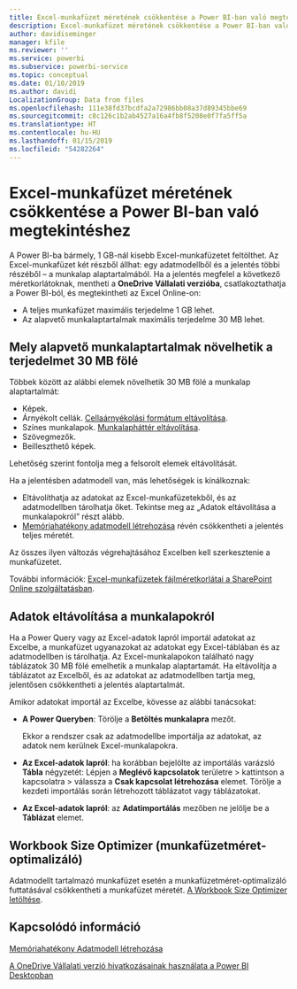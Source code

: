 ```yaml
---
title: Excel-munkafüzet méretének csökkentése a Power BI-ban való megtekintéshez
description: Excel-munkafüzet méretének csökkentése a Power BI-ban való megtekintéshez
author: davidiseminger
manager: kfile
ms.reviewer: ''
ms.service: powerbi
ms.subservice: powerbi-service
ms.topic: conceptual
ms.date: 01/10/2019
ms.author: davidi
LocalizationGroup: Data from files
ms.openlocfilehash: 111e38fd37bcdfa2a72986bb08a37d89345bbe69
ms.sourcegitcommit: c8c126c1b2ab4527a16a4fb8f5208e0f7fa5ff5a
ms.translationtype: HT
ms.contentlocale: hu-HU
ms.lasthandoff: 01/15/2019
ms.locfileid: "54282264"
---
```

# <a name="reduce-the-size-of-an-excel-workbook-to-view-it-in-power-bi"></a>Excel-munkafüzet méretének csökkentése a Power BI-ban való megtekintéshez
A Power BI-ba bármely, 1 GB-nál kisebb Excel-munkafüzetet feltölthet. Az Excel-munkafüzet két részből állhat: egy adatmodellből és a jelentés többi részéből – a munkalap alaptartalmából. Ha a jelentés megfelel a következő méretkorlátoknak, mentheti a **OneDrive Vállalati verzióba**, csatlakoztathatja a Power BI-ból, és megtekintheti az Excel Online-on:

* A teljes munkafüzet maximális terjedelme 1 GB lehet.
* Az alapvető munkalaptartalmak maximális terjedelme 30 MB lehet.

## <a name="what-makes-core-worksheet-contents-larger-than-30-mb"></a>Mely alapvető munkalaptartalmak növelhetik a terjedelmet 30 MB fölé
Többek között az alábbi elemek növelhetik 30 MB fölé a munkalap alaptartalmát:

* Képek.
* Árnyékolt cellák. [Cellaárnyékolási formátum eltávolítása](https://support.office.com/article/Add-or-change-the-background-color-of-cells-ac10f131-b847-428f-b656-d65375fb815e).
* Színes munkalapok. [Munkalapháttér eltávolítása](https://support.office.com/article/add-or-remove-a-sheet-background-3577a762-8450-4556-96a2-cc265abc00a8).
* Szövegmezők.
* Beilleszthető képek.

Lehetőség szerint fontolja meg a felsorolt elemek eltávolítását. 

Ha a jelentésben adatmodell van, más lehetőségek is kínálkoznak: 

* Eltávolíthatja az adatokat az Excel-munkafüzetekből, és az adatmodellben tárolhatja őket. Tekintse meg az „Adatok eltávolítása a munkalapokról” részt alább. 
* [Memóriahatékony adatmodell létrehozása](https://support.office.com/article/Create-a-memory-efficient-Data-Model-using-Excel-2013-and-the-Power-Pivot-add-in-951c73a9-21c4-46ab-9f5e-14a2833b6a70) révén csökkentheti a jelentés teljes méretét.

Az összes ilyen változás végrehajtásához Excelben kell szerkesztenie a munkafüzetet.

További információk: [ Excel-munkafüzetek fájlméretkorlátai a SharePoint Online szolgáltatásban](https://support.office.com/article/File-size-limits-for-workbooks-in-SharePoint-Online-9e5bc6f8-018f-415a-b890-5452687b325e).

## <a name="remove-data-from-worksheets"></a>Adatok eltávolítása a munkalapokról
Ha a Power Query vagy az Excel-adatok lapról importál adatokat az Excelbe, a munkafüzet ugyanazokat az adatokat egy Excel-táblában és az adatmodellben is tárolhatja. Az Excel-munkalapokon található nagy táblázatok 30 MB fölé emelhetik a munkalap alaptartamát. Ha eltávolítja a táblázatot az Excelből, és az adatokat az adatmodellben tartja meg, jelentősen csökkentheti a jelentés alaptartalmát. 

Amikor adatokat importál az Excelbe, kövesse az alábbi tanácsokat:

* **A Power Queryben**: Törölje a **Betöltés munkalapra** mezőt.
  
  Ekkor a rendszer csak az adatmodellbe importálja az adatokat, az adatok nem kerülnek Excel-munkalapokra.
* **Az Excel-adatok lapról**: ha korábban bejelölte az importálás varázsló **Tábla** négyzetét: Lépjen a **Meglévő kapcsolatok** területre \> kattintson a kapcsolatra \> válassza a **Csak kapcsolat létrehozása** elemet. Törölje a kezdeti importálás során létrehozott táblázatot vagy táblázatokat.
* **Az Excel-adatok lapról**: az **Adatimportálás** mezőben ne jelölje be a **Táblázat** elemet.

## <a name="workbook-size-optimizer"></a>Workbook Size Optimizer (munkafüzetméret-optimalizáló)
Adatmodellt tartalmazó munkafüzet esetén a munkafüzetméret-optimalizáló futtatásával csökkentheti a munkafüzet méretét. [A Workbook Size Optimizer letöltése](https://www.microsoft.com/download/details.aspx?id=38793).

## <a name="related-info"></a>Kapcsolódó információ
[Memóriahatékony Adatmodell létrehozása](https://support.office.com/article/Create-a-memory-efficient-Data-Model-using-Excel-2013-and-the-Power-Pivot-add-in-951c73a9-21c4-46ab-9f5e-14a2833b6a70)

[A OneDrive Vállalati verzió hivatkozásainak használata a Power BI Desktopban](desktop-use-onedrive-business-links.md)

